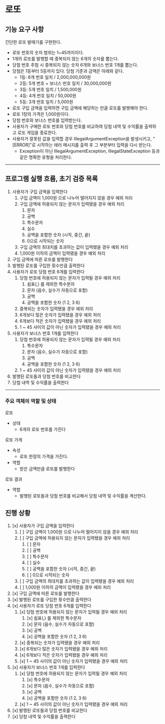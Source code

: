 # 로또

## 기능 요구 사항
간단한 로또 발매기를 구현한다.

- 로또 번호의 숫자 범위는 1~45까지이다.
- 1개의 로또를 발행할 때 중복되지 않는 6개의 숫자를 뽑는다.
- 당첨 번호 추첨 시 중복되지 않는 숫자 6개와 보너스 번호 1개를 뽑는다.
- 당첨은 1등부터 5등까지 있다. 당첨 기준과 금액은 아래와 같다.
  - 1등: 6개 번호 일치 / 2,000,000,000원
  - 2등: 5개 번호 + 보너스 번호 일치 / 30,000,000원
  - 3등: 5개 번호 일치 / 1,500,000원
  - 4등: 4개 번호 일치 / 50,000원
  - 5등: 3개 번호 일치 / 5,000원
- 로또 구입 금액을 입력하면 구입 금액에 해당하는 만큼 로또를 발행해야 한다.
- 로또 1장의 가격은 1,000원이다.
- 당첨 번호와 보너스 번호를 입력받는다.
- 사용자가 구매한 로또 번호와 당첨 번호를 비교하여 당첨 내역 및 수익률을 출력하고 로또 게임을 종료한다.
- 사용자가 잘못된 값을 입력할 경우 IllegalArgumentException을 발생시키고, "[ERROR]"로 시작하는 에러 메시지를 출력 후 그 부분부터 입력을 다시 받는다.
  - Exception이 아닌 IllegalArgumentException, IllegalStateException 등과 같은 명확한 유형을 처리한다.

---
## 프로그램 실행 흐름, 초기 검증 목록
1. 사용자가 구입 금액을 입력한다
   1. 구입 금액이 1,000원 으로 나누어 떨어지지 않을 경우 예외 처리
   2. 구입 금액에 허용되지 않는 문자가 입력됐을 경우 예외 처리
      1. 문자
      2. 공백
      3. 특수문자
      4. 실수
      5. 공백을 포함한 숫자 (시작, 중간, 끝)
      6. 0으로 시작되는 숫자
   3. 구입 금액의 최대치를 초과하는 값이 입력됐을 경우 예외 처리
   4. 1,000원 이하의 금액이 입력됐을 경우 예외 처리
2. 구입 금액에 따른 로또를 발행한다
3. 발행된 로또를 구입한 횟수만큼 출력한다
4. 사용자가 로또 당첨 번호 6개를 입력한다
   1. 당첨 번호에 허용되지 않는 문자가 입력될 경우 예외 처리
      1. 쉼표(,) 를 제외한 특수문자
      2. 문자 (음수, 실수가 자동으로 포함)
      3. 공백
      4. 공백을 포함한 숫자 (1 2, 3 6)
   2. 중복되는 숫자가 입력됐을 경우 예외 처리
   3. 6개보다 많은 숫자가 입력됐을 경우 예외 처리
   4. 6개보다 적은 숫자가 입력됐을 경우 예외 처리
   5. 1 ~ 45 사이의 값이 아닌 숫자가 입력됐을 경우 예외 처리
5. 사용자가 보너스 번호 1개를 입력한다
    1. 당첨 번호에 허용되지 않는 문자가 입력될 경우 예외 처리
       1. 특수문자
       2. 문자 (음수, 실수가 자동으로 포함) 
       3. 공백
       4. 공백을 포함한 숫자 (1 2, 3 6)
    2. 1 ~ 45 사이의 값이 아닌 숫자가 입력됐을 경우 예외 처리
6. 발행된 로또들과 당첨 번호를 비교한다
7. 당첨 내역 및 수익률을 출력한다

---
### 주요 객체의 역할 및 상태

로또
- 상태
  - 6개의 로또 번호를 가진다
    
로또 가게
- 속성
  - 로또 한장의 가격을 가진다.
- 역할
  - 받은 금액만큼 로또를 발행한다

로또 결과
- 역할
  - 발행된 로또들과 당첨 번호를 비교해서 당첨 내역 및 수익률을 계산한다.

## 진행 상황
1. [x] 사용자가 구입 금액을 입력한다
    1. [ ] 구입 금액이 1,000원 으로 나누어 떨어지지 않을 경우 예외 처리
    2. [ ] 구입 금액에 허용되지 않는 문자가 입력됐을 경우 예외 처리
        1. [ ] 문자
        2. [ ] 공백
        3. [ ] 특수문자
        4. [ ] 실수
        5. [ ] 공백을 포함한 숫자 (시작, 중간, 끝)
        6. [ ] 0으로 시작되는 숫자
    3. [ ] 구입 금액의 최대치를 초과하는 값이 입력됐을 경우 예외 처리
    4. [ ] 1,000원 이하의 금액이 입력됐을 경우 예외 처리
2. [x] 구입 금액에 따른 로또를 발행한다
3. [x] 발행된 로또를 구입한 횟수만큼 출력한다
4. [x] 사용자가 로또 당첨 번호 6개를 입력한다
    1. [x] 당첨 번호에 허용되지 않는 문자가 입력될 경우 예외 처리
        1. [x] 쉼표(,) 를 제외한 특수문자
        2. [x] 문자 (음수, 실수가 자동으로 포함)
        3. [x] 공백
        4. [x] 공백을 포함한 숫자 (1 2, 3 6)
    2. [x] 중복되는 숫자가 입력됐을 경우 예외 처리
    3. [x] 6개보다 많은 숫자가 입력됐을 경우 예외 처리
    4. [x] 6개보다 적은 숫자가 입력됐을 경우 예외 처리
    5. [x] 1 ~ 45 사이의 값이 아닌 숫자가 입력됐을 경우 예외 처리
5. [x] 사용자가 보너스 번호 1개를 입력한다
    1. [x] 당첨 번호에 허용되지 않는 문자가 입력될 경우 예외 처리
        1. [x] 특수문자
        2. [x] 문자 (음수, 실수가 자동으로 포함)
        3. [x] 공백
        4. [x] 공백을 포함한 숫자 (1 2, 3 6)
    2. [x] 1 ~ 45 사이의 값이 아닌 숫자가 입력됐을 경우 예외 처리
6. [x] 발행된 로또들과 당첨 번호를 비교한다
7. [x] 당첨 내역 및 수익률을 출력한다
